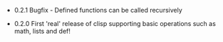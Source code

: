 * 0.2.1
    Bugfix - Defined functions can be called recursively

* 0.2.0
    First 'real' release of clisp supporting basic operations such as math, lists and def!
